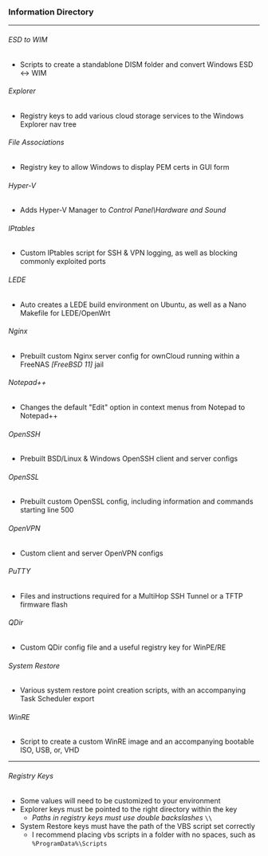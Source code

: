 ### Information Directory ###
---
###### ESD to WIM ######
- Scripts to create a standablone DISM folder and convert Windows ESD <-> WIM

###### Explorer ######
- Registry keys to add various cloud storage services to the Windows Explorer nav tree

###### File Associations ######
- Registry key to allow Windows to display PEM certs in GUI form

###### Hyper-V ######
- Adds Hyper-V Manager to _Control Panel\Hardware and Sound_

###### IPtables ######
- Custom IPtables script for SSH & VPN logging, as well as blocking commonly exploited ports

###### LEDE ######
- Auto creates a LEDE build environment on Ubuntu, as well as a Nano Makefile for LEDE/OpenWrt

###### Nginx ######
- Prebuilt custom Nginx server config for ownCloud running within a FreeNAS _[FreeBSD 11]_ jail

###### Notepad++ ######
- Changes the default "Edit" option in context menus from Notepad to Notepad++

###### OpenSSH ######
- Prebuilt BSD/Linux & Windows OpenSSH client and server configs

###### OpenSSL ######
- Prebuilt custom OpenSSL config, including information and commands starting line 500

###### OpenVPN ######
- Custom client and server OpenVPN configs

###### PuTTY ######
- Files and instructions required for a MultiHop SSH Tunnel or a TFTP firmware flash

###### QDir ######
- Custom QDir config file and a useful registry key for WinPE/RE

###### System Restore ######
- Various system restore point creation scripts, with an accompanying Task Scheduler export

###### WinRE ######
- Script to create a custom WinRE image and an accompanying bootable ISO, USB, or, VHD

---

###### _Registry Keys_ ######
- Some values will need to be customized to your environment
- Explorer keys must be pointed to the right directory within the key
  - _Paths in registry keys must use double backslashes_  `\\`
- System Restore keys must have the path of the VBS script set correctly
  - I recommend placing vbs scripts in a folder with no spaces, such as `%ProgramData%\Scripts`
 
